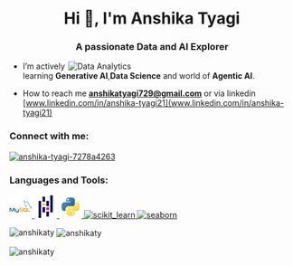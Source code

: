 <h1 align="center">Hi 👋, I'm Anshika Tyagi</h1>
<h3 align="center">A passionate Data and AI Explorer </h3>
<img align="right" alt="Data Analytics" width="400" src="https://miro.medium.com/v2/resize:fit:540/1*J_EXEmUkOcg-rgzJudUhZQ.png">





- I’m actively learning **Generative AI**,**Data Science** and world of **Agentic AI**.

- How to reach me **anshikatyagi729@gmail.com** or via linkedin [www.linkedin.com/in/anshika-tyagi21](www.linkedin.com/in/anshika-tyagi21)

<h3 align="left">Connect with me:</h3>
<p align="left">
<a href="https://linkedin.com/in/anshika-tyagi-7278a4263" target="blank"><img align="center" src="https://raw.githubusercontent.com/rahuldkjain/github-profile-readme-generator/master/src/images/icons/Social/linked-in-alt.svg" alt="anshika-tyagi-7278a4263" height="30" width="40" /></a>
</p>

<h3 align="left">Languages and Tools:</h3>
<p align="left"> <a href="https://www.mysql.com/" target="_blank" rel="noreferrer"> <img src="https://raw.githubusercontent.com/devicons/devicon/master/icons/mysql/mysql-original-wordmark.svg" alt="mysql" width="40" height="40"/> </a> <a href="https://pandas.pydata.org/" target="_blank" rel="noreferrer"> <img src="https://raw.githubusercontent.com/devicons/devicon/2ae2a900d2f041da66e950e4d48052658d850630/icons/pandas/pandas-original.svg" alt="pandas" width="40" height="40"/> </a> <a href="https://www.python.org" target="_blank" rel="noreferrer"> <img src="https://raw.githubusercontent.com/devicons/devicon/master/icons/python/python-original.svg" alt="python" width="40" height="40"/> </a> <a href="https://scikit-learn.org/" target="_blank" rel="noreferrer"> <img src="https://upload.wikimedia.org/wikipedia/commons/0/05/Scikit_learn_logo_small.svg" alt="scikit_learn" width="40" height="40"/> </a> <a href="https://seaborn.pydata.org/" target="_blank" rel="noreferrer"> <img src="https://seaborn.pydata.org/_images/logo-mark-lightbg.svg" alt="seaborn" width="40" height="40"/> </a> </p>

<p><img align="left" src="https://github-readme-stats.vercel.app/api/top-langs?username=anshikaty&show_icons=true&locale=en&layout=compact" alt="anshikaty" /></p>

<p>&nbsp;<img align="center" src="https://github-readme-stats.vercel.app/api?username=anshikaty&show_icons=true&locale=en" alt="anshikaty" /></p>

<p><img align="center" src="https://github-readme-streak-stats.herokuapp.com/?user=anshikaty&" alt="anshikaty" /></p>
